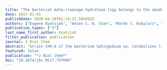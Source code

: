 ```yaml
---
title: "The bacterial meta-cleavage hydrolase ligy belongs to the amidohydrolase superfamily, not to the α/β-hydrolase superfamily"
date: 2017-01-01
publishDate: 2020-04-30T01:14:21.565093Z
authors: ["Eugene Kuatsjah", "Anson C. K. Chan", "Marek J. Kobylarz", "Michael E. P. Murphy", "Lindsay D. Eltis"]
publication_types: ["2"]
last_name_first_author: Kuatsjah
filter_publication: publication
journal: J Biol Chem
abstract: "Strain SYK-6 of the bacterium Sphingobium sp. catabolizes lignin-derived biphenyl via a meta-cleavage pathway. In this pathway, LigY is proposed to catalyze the hydrolysis of the meta-cleavage product (MCP) 4,11-dicarboxy-8-hydroxy-9-methoxy-2-hydroxy-6-oxo-6-phenyl-hexa-2,4-dienoate. Here, we validated this reaction by identifying 5-carboxyvanillate and 4-carboxy-2-hydroxypenta-2,4-dienoate as the products and detd. the kcat and kcat/Km values as 9.3 ± 0.6 s-1 and 2.5 ± 0.2 × 107m-1 s-1, resp. Sequence analyses and a 1.9 Å resoln. crystal structure established that LigY belongs to the amidohydrolase superfamily, unlike previously characterized MCP hydrolases, which are serine-dependent enzymes of the α/β-hydrolase superfamily. The active-site architecture of LigY resembled that of α-amino-β-carboxymuconic-ε-semialdehyde decarboxylase, a class III amidohydrolase, with a single zinc ion coordinated by His-6, His-8, His-179, and Glu-282. Interestingly, we found that LigY lacks the acidic residue proposed to activate water for hydrolysis in other class III amidohydrolases. Moreover, substitution of His-223, a conserved residue proposed to activate water in other amidohydrolases, reduced the kcat to a much lesser extent than what has been reported for other amidohydrolases, suggesting that His-223 has a different role in LigY. Substitution of Arg-72, Tyr-190, Arg-234, or Glu-282 reduced LigY activity over 100-fold. On the basis of these results, we propose a catalytic mechanism involving substrate tautomerization, substrate-assisted activation of water for hydrolysis, and formation of a gem-diol intermediate. This last step diverges from what occurs in serine-dependent MCP hydrolases. This study provides insight into C-C-hydrolyzing enzymes and expands the known range of reactions catalyzed by the amidohydrolase superfamily. [on SciFinder(R)]"
featured: false
publication: "*J Biol Chem*"
doi: "10.1074/jbc.M117.797696"
---
```


